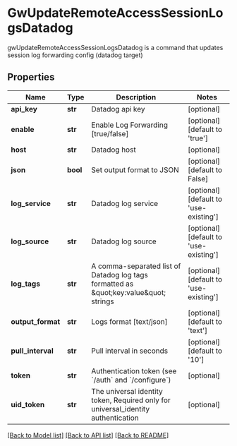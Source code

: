 # GwUpdateRemoteAccessSessionLogsDatadog

gwUpdateRemoteAccessSessionLogsDatadog is a command that updates session log forwarding config (datadog target)
## Properties
Name | Type | Description | Notes
------------ | ------------- | ------------- | -------------
**api_key** | **str** | Datadog api key | [optional] 
**enable** | **str** | Enable Log Forwarding [true/false] | [optional] [default to 'true']
**host** | **str** | Datadog host | [optional] 
**json** | **bool** | Set output format to JSON | [optional] [default to False]
**log_service** | **str** | Datadog log service | [optional] [default to 'use-existing']
**log_source** | **str** | Datadog log source | [optional] [default to 'use-existing']
**log_tags** | **str** | A comma-separated list of Datadog log tags formatted as \&quot;key:value\&quot; strings | [optional] [default to 'use-existing']
**output_format** | **str** | Logs format [text/json] | [optional] [default to 'text']
**pull_interval** | **str** | Pull interval in seconds | [optional] [default to '10']
**token** | **str** | Authentication token (see &#x60;/auth&#x60; and &#x60;/configure&#x60;) | [optional] 
**uid_token** | **str** | The universal identity token, Required only for universal_identity authentication | [optional] 

[[Back to Model list]](../README.md#documentation-for-models) [[Back to API list]](../README.md#documentation-for-api-endpoints) [[Back to README]](../README.md)


